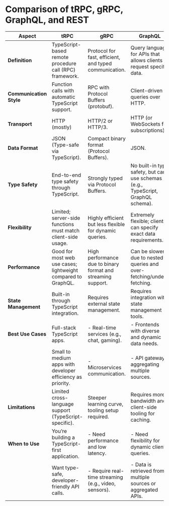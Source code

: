 # Comparison of tRPC, gRPC, GraphQL, and REST

| **Aspect**             | **tRPC**                                                                 | **gRPC**                                                          | **GraphQL**                                                      | **REST**                                                      |
|-------------------------|--------------------------------------------------------------------------|-------------------------------------------------------------------|------------------------------------------------------------------|--------------------------------------------------------------|
| **Definition**          | TypeScript-based remote procedure call (RPC) framework.                 | Protocol for fast, efficient, and typed communication.            | Query language for APIs that allows clients to request specific data. | Architectural style for building APIs using standard HTTP methods. |
| **Communication Style** | Function calls with automatic TypeScript support.                      | RPC with Protocol Buffers (protobuf).                             | Client-driven queries over HTTP.                                 | Resource-based operations over HTTP.                        |
| **Transport**           | HTTP (mostly)                                                          | HTTP/2 or HTTP/3.                                                  | HTTP (or WebSockets for subscriptions).                         | HTTP.                                                        |
| **Data Format**         | JSON (Type-safe via TypeScript).                                        | Compact binary format (Protocol Buffers).                        | JSON.                                                           | JSON, XML, or any format (commonly JSON).                   |
| **Type Safety**         | End-to-end type safety through TypeScript.                             | Strongly typed via Protocol Buffers.                              | No built-in type safety, but can use schemas (e.g., TypeScript, GraphQL schema). | No built-in type safety, relies on documentation and conventions. |
| **Flexibility**         | Limited; server-side functions must match client-side usage.            | Highly efficient but less flexible for dynamic queries.           | Extremely flexible; clients can specify exact data requirements. | Limited; predefined endpoints dictate data responses.        |
| **Performance**         | Good for most web use cases; lightweight compared to GraphQL.           | High performance due to binary format and streaming support.      | Can be slower due to nested queries and over-fetching/under-fetching. | Medium performance, depends on payload size and network latency. |
| **State Management**    | Built-in through TypeScript integration.                               | Requires external state management.                               | Requires integration with state management tools.               | Requires external state management.                         |
| **Best Use Cases**      | Full-stack TypeScript apps.                                           | - Real-time services (e.g., chat, gaming).                       | - Frontends with diverse and dynamic data needs.                | - Simple, CRUD-style APIs.                                  |
|                         | Small to medium apps with developer efficiency as priority.          | - Microservices communication.                                   | - API gateways aggregating multiple sources.                    | - RESTful APIs with well-defined resources.                 |
| **Limitations**         | Limited cross-language support (TypeScript-specific).                  | Steeper learning curve, tooling setup required.                   | Requires more bandwidth and client-side tooling for caching.    | Over-fetching or under-fetching data, rigid structure.      |
| **When to Use**         | You’re building a TypeScript-first application.                      | - Need performance and low latency.                              | - Need flexibility for dynamic client queries.                  | - Simple APIs with predictable resource structures.         |
|                         | Want type-safe, developer-friendly API calls.                       | - Require real-time streaming (e.g., video, sensors).            | - Data is retrieved from multiple sources or aggregated APIs.   | - Traditional APIs or simple CRUD operations.               |
